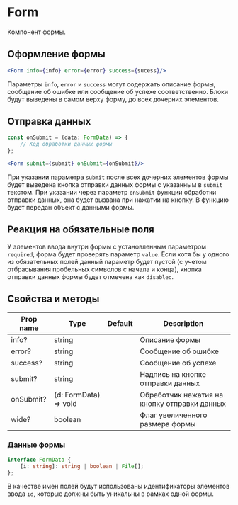 # Form
Компонент формы.

## Оформление формы
```jsx
<Form info={info} error={error} success={sucess}/>
```

Параметры `info`, `error` и `success` могут содержать описание формы, сообщение об ошибке или сообщение об успехе соответственно. Блоки будут выведены в самом верху форму, до всех дочерних элементов.

## Отправка данных 
```jsx
const onSubmit = (data: FormData) => {
    // Код обработки данных формы
};

<Form submit={submit} onSubmit={onSubmit}/>
```

При указании параметра `submit` после всех дочерних элементов формы будет выведена кнопка отправки данных формы с указанным в `submit` текстом. При указании через параметр `onSubmit` функции обработки отправки данных, она будет вызвана при нажатии на кнопку. В функцию будет передан объект с данными формы.

## Реакция на обязательные поля
У элементов ввода внутри формы с установленным параметром `required`, форма будет проверять параметр `value`. Если хотя бы у одного из обязательных полей данный параметр будет пустой (с учетом отбрасывания пробельных символов с начала и конца), кнопка отправки данных формы будет отмечена как `disabled`.

## Свойства и методы
|Prop name|Type|Default|Description|
|---------|----|-------|-----------|
|info?|string||Описание формы|
|error?|string||Сообщение об ошибке|
|success?|string||Сообщение об успехе|
|submit?|string||Надпись на кнопке отправки данных|
|onSubmit?|(d: FormData) => void||Обработчик нажатия на кнопку отправки данных|
|wide?|boolean||Флаг увеличенного размера формы|

### Данные формы
```ts
interface FormData {
    [i: string]: string | boolean | File[];
};
```
В качестве имен полей будут использованы идентификаторы элементов ввода `id`, которые должны быть уникальны в рамках одной формы. 